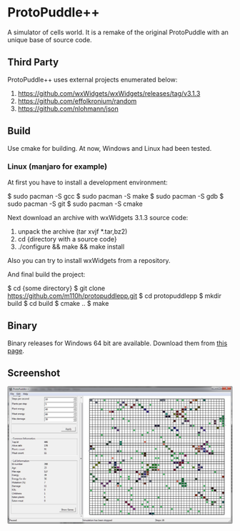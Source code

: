 # ProtoPuddle++
A simulator of cells world. It is a remake of the original ProtoPuddle with an unique base of source code.

## Third Party
ProtoPuddle++ uses external projects enumerated below:
1. https://github.com/wxWidgets/wxWidgets/releases/tag/v3.1.3
2. https://github.com/effolkronium/random
3. https://github.com/nlohmann/json

## Build
Use cmake for building. At now, Windows and Linux had been tested.

### Linux (manjaro for example)

At first you have to install a development environment:

$ sudo pacman -S gcc
$ sudo pacman -S make
$ sudo pacman -S gdb
$ sudo pacman -S git
$ sudo pacman -S cmake

Next download an archive with wxWidgets 3.1.3 source code:

1) unpack the archive (tar xvjf *.tar,bz2)
1) cd {directory with a source code}
2) ./configure && make && make install

Also you can try to install wxWidgets from a repository.

And final build the project:

$ cd {some directory}
$ git clone https://github.com/m110h/protopuddlepp.git
$ cd protopuddlepp
$ mkdir build
$ cd build
$ cmake ..
$ make

## Binary
Binary releases for Windows 64 bit are available. Download them from [this page](https://github.com/m110h/protopuddlepp/releases).

## Screenshot
![Image description](screenshots/main_window.jpg)
